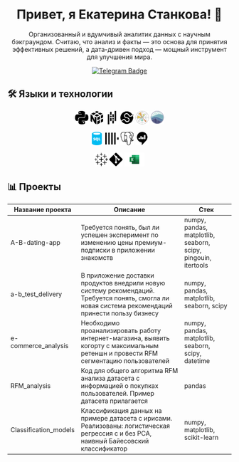 <h1 align="center">Привет, я Екатерина Станкова! 👋</h1>

<p align="center">
Организованный и вдумчивый аналитик данных с научным бэкграундом. Считаю, что анализ и факты — это основа для принятия эффективных решений, а дата-дривен подход — мощный инструмент для улучшения мира.
</p>

<p align="center">
<a href="https://t.me/EkaterinaStankova">
  <img src="https://img.shields.io/badge/Telegram-2CA5E0?style=for-the-badge&logo=telegram&logoColor=white" alt="Telegram Badge">
</a>
</p>

## 🛠 Языки и технологии

<p align="center">
  <img src="https://github.com/EkaterinaStan/EkaterinaStan/blob/main/icons/python.svg" height="30" alt="JavaScript" />
  <img src="https://github.com/EkaterinaStan/EkaterinaStan/blob/main/icons/numpy.svg" height="30" alt="JavaScript" />
  <img src="https://github.com/EkaterinaStan/EkaterinaStan/blob/main/icons/pandas.svg" height="30" alt="JavaScript"/>
  <img src="https://github.com/EkaterinaStan/EkaterinaStan/blob/main/icons/scipy.svg" height="30" alt="JavaScript" />
  <img src="https://github.com/EkaterinaStan/EkaterinaStan/blob/main/icons/Matplotlib_icon.svg" height="30" alt="JavaScript" />
  <img src="https://github.com/EkaterinaStan/EkaterinaStan/blob/main/icons/seaborn-1.svg" height="30" alt="JavaScript" />
</p>

<p align="center">
  <img src="https://github.com/EkaterinaStan/EkaterinaStan/blob/main/icons/sql-database-generic-svgrepo-com.svg" height="30" alt="JavaScript" />
  <img src="https://github.com/EkaterinaStan/EkaterinaStan/blob/main/icons/clickhouse.svg" height="30" alt="JavaScript" />
  <img src="https://github.com/EkaterinaStan/EkaterinaStan/blob/main/icons/postgresql.svg" height="30" alt="JavaScript"/>
  <img src="https://github.com/EkaterinaStan/EkaterinaStan/blob/main/icons/redash.svg" height="30" alt="JavaScript"/>
</p>

<p align="center">
  <img src="https://github.com/EkaterinaStan/EkaterinaStan/blob/main/icons/tableau.svg" height="30" alt="JavaScript"/>
  <img src="https://github.com/EkaterinaStan/EkaterinaStan/blob/main/icons/git.svg" height="30" alt="JavaScript"/>
  <img src="https://github.com/EkaterinaStan/EkaterinaStan/blob/main/icons/Microsoft_Excel-Logo.wine.svg" height="30" alt="JavaScript"/>
</p>


## 📊 Проекты

| Название проекта         | Описание                                                                                                                                                   | Стек                                                        |
|--------------------------|------------------------------------------------------------------------------------------------------------------------------------------------------------|-------------------------------------------------------------|
| A-B-dating-app            | Требуется понять, был ли успешен эксперимент по изменению цены премиум-подписки в приложении знакомств                                                      | numpy, pandas, matplotlib, seaborn, scipy, pingouin, itertools |
| a-b_test_delivery         | В приложение доставки продуктов внедрили новую систему рекомендаций. Требуется понять, смогла ли новая система рекомендаций принести пользу бизнесу          | numpy, pandas, matplotlib, seaborn, scipy                   |
| e-commerce_analysis       | Необходимо проанализировать работу интернет-магазина, выявить когорту с максимальным ретеншн и провести RFM сегментацию пользователей                       | numpy, pandas, matplotlib, seaborn, scipy, datetime          |
| RFM_analysis              | Код для общего алгоритма RFM анализа датасета с информацией о покупках пользователей. Пример датасета прилагается                                           | pandas                                                      |
| Classification_models     | Классификация данных на примере датасета с ирисами. Реализованы: логистическая регрессия с и без PCA, наивный Байесовский классификатор                    | numpy, matplotlib, scikit-learn                             |

